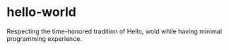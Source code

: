 # hello-world
Respecting the time-honored tradition of Hello, wold while having minimal programming experience. 
